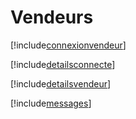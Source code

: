 # Vendeurs

[!include[connexionvendeur](vendeurs.connexionvendeur.autogen.md)]

[!include[detailsconnecte](vendeurs.detailsconnecte.autogen.md)]

[!include[detailsvendeur](vendeurs.detailsvendeur.autogen.md)]

[!include[messages](vendeurs.messages.autogen.md)]
















